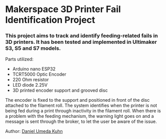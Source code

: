 Makerspace 3D Printer Fail Identification Project
======

### This project aims to track and identify feeding-related fails in 3D printers. It has been tested and implemented in Ultimaker S3, S5 and S7 models.

Parts utilized:
* Arduino nano ESP32
* TCRT5000 Optic Encoder
* 220 Ohm resistor
* LED diode 2.25V
* 3D printed encoder support and grooved disc 

The encoder is fixed to the support and positioned in front of the disc attached to the filament roll. The system identifies when the printer is not being fed during a print through inactivity in the filament roll. When there is a problem with the feeding mechanism, the warning light goes on and a message is sent through the broker, to let the user be aware of the issue.

Author:
[Daniel Umeda Kuhn](https://github.com/DanielUmedaKuhn)
